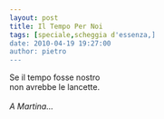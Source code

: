 ```yaml
---
layout: post
title: Il Tempo Per Noi
tags: [speciale,scheggia d'essenza,]
date: 2010-04-19 19:27:00
author: pietro
---
```

Se il tempo fosse nostro<br/>non avrebbe le lancette.<br/><br/><span style="font-style: italic">A Martina...</span>
